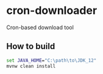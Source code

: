 # cron-downloader
Cron-based download tool

## How to build
```cmd
set JAVA_HOME="C:\path\to\JDK_12"
mvnw clean install
```